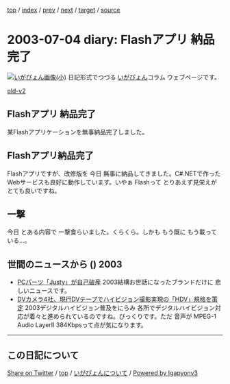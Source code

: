 [top](../index.html) 
 / [index](index.html) 
 / [prev](ig030703.html) 
 / [next](ig030705.html) 
 / [target](https://igapyon.github.io/diary/2003/ig030704.html) 
 / [source](https://github.com/igapyon/diary/blob/gh-pages/2003/ig030704.src.md) 

2003-07-04 diary: Flashアプリ 納品完了
=====================================================================================================
[![いがぴょん画像(小)](https://igapyon.github.io/diary/images/iga200306s.jpg "いがぴょん")](https://igapyon.github.io/diary/memo/memoigapyon.html) 日記形式でつづる [いがぴょん](https://igapyon.github.io/diary/memo/memoigapyon.html)コラム ウェブページです。

[old-v2](ig030704-orig.html)

## Flashアプリ 納品完了

某Flashアプリケーションを無事納品完了しました。


## Flashアプリ納品完了

Flashアプリですが、改修版を 今日 無事に納品してきました。C#.NETで作ったWebサービスも良好に動作しています。いやぁ Flashって とりあえず見栄えがとても良いですね。

## 一撃

今日 とある内容で 一撃食らいました。くらくら。しかも もう既に もう載っている…。

## 世間のニュースから () 2003

* [PCパーツ「Justy」が自己破産](http://www.zdnet.co.jp/news/0307/04/njbt_01.html)  2003結構お世話になったブランドだけに 悲しいニュースです。
* [DVカメラ4社、現行DVテープでハイビジョン撮影実現の「HDV」規格を策定](http://www.zdnet.co.jp/news/0307/04/njbt_03.html)  2003デジタルハイビジョン普及をにらみ 各所でデジタルハイビジョン対応が着々と進められているのですね。びっくりです。ただ 音声が MPEG-1 Audio LayerII 384Kbpsって点が気になります。


----------------------------------------------------------------------------------------------------

## この日記について

[Share on Twitter](https://twitter.com/intent/tweet?hashtags=igapyon%2Cdiary%2C%E3%81%84%E3%81%8C%E3%81%B4%E3%82%87%E3%82%93&text=Flash%E3%82%A2%E3%83%97%E3%83%AA+%E7%B4%8D%E5%93%81%E5%AE%8C%E4%BA%86&url=https%3A%2F%2Figapyon.github.io%2Fdiary%2F2003%2Fig030704.html) / [top](../index.html) / [いがぴょんについて](https://igapyon.github.io/diary/memo/memoigapyon.html) / [Powered by Igapyonv3](https://github.com/igapyon/igapyonv3)
